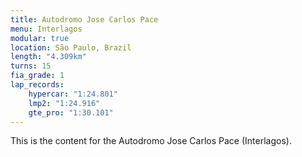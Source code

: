 ```yaml
---
title: Autodromo Jose Carlos Pace
menu: Interlagos
modular: true
location: São Paulo, Brazil
length: "4.309km"
turns: 15
fia_grade: 1
lap_records:
    hypercar: "1:24.801"
    lmp2: "1:24.916"
    gte_pro: "1:30.101"
---
```

This is the content for the Autodromo Jose Carlos Pace (Interlagos).
